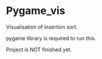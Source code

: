 # Pygame_vis
Visualisation of insertion sort.

pygame library is required to run this.

Project is NOT finished yet.
